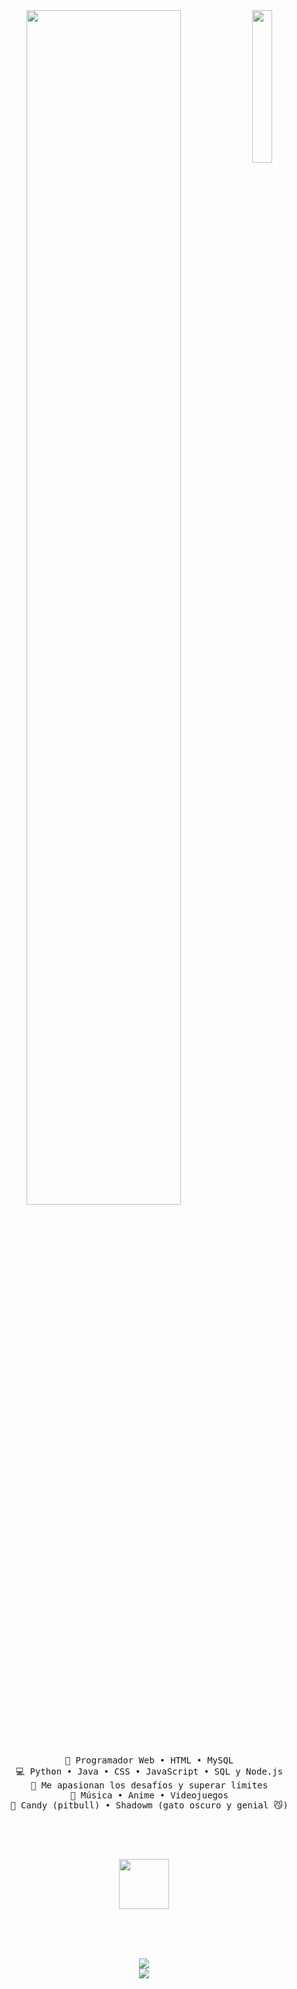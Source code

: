 <div align="center">
  <!-- Imagen de avatar a la derecha -->
  <img src="https://chat.openai.com/mnt/data/fondo%20gaaa.jpg" width="25%" align="right" />

  <!-- Texto mecanografiado -->
  <img src="https://www.google.com/url?sa=i&url=https%3A%2F%2Far.pinterest.com%2Fpin%2F915708536734352069%2F&psig=AOvVaw1DSq_t3wwtv1RxkoK5p8DX&ust=1749907513591000&source=images&cd=vfe&opi=89978449&ved=0CBQQjRxqFwoTCKjhteDI7o0DFQAAAAAdAAAAABAefont=Fira+Code&weight=500&size=40&duration=4000&pause=300&color=F4426C&center=true&vCenter=true&multiline=true&repeat=false&random=false&width=1200&height=120&lines=%C2%A1Hola!+Soy+Brostersito;Programador+web+y+amante+de+los+desaf%C3%ADos+%F0%9F%9A%80" width="70%" />

  <br><br>
  <pre>
  💼 Programador Web • HTML • MySQL
  💻 Python • Java • CSS • JavaScript • SQL y Node.js
  🧠 Me apasionan los desafíos y superar límites
  🎵 Música • Anime • Videojuegos
  🐶 Candy (pitbull) • Shadowm (gato oscuro y genial 😼)
  </pre>

  <br><br>

  <!-- Imagen decorativa (segunda imagen) -->
  <img src="https://chat.openai.com/mnt/data/98d2a83db00caf3f4c687f3c51eac379.jpg" height="80" />

  <br><br><br>

  <!-- Enlaces de ejemplo -->
  [![](https://img.shields.io/badge/github-Brostersito-black)](https://github.com/)  
  [![](https://img.shields.io/badge/linkedin-Mi%20LinkedIn-0a66c2)](https://linkedin.com/)  
</div>


